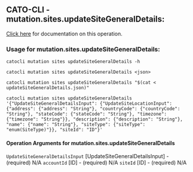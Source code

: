 
## CATO-CLI - mutation.sites.updateSiteGeneralDetails:
[Click here](https://api.catonetworks.com/documentation/#mutation-updateSiteGeneralDetails) for documentation on this operation.

### Usage for mutation.sites.updateSiteGeneralDetails:

`catocli mutation sites updateSiteGeneralDetails -h`

`catocli mutation sites updateSiteGeneralDetails <json>`

`catocli mutation sites updateSiteGeneralDetails "$(cat < updateSiteGeneralDetails.json)"`

`catocli mutation sites updateSiteGeneralDetails '{"UpdateSiteGeneralDetailsInput": {"UpdateSiteLocationInput": {"address": {"address": "String"}, "countryCode": {"countryCode": "String"}, "stateCode": {"stateCode": "String"}, "timezone": {"timezone": "String"}}, "description": {"description": "String"}, "name": {"name": "String"}, "siteType": {"siteType": "enum(SiteType)"}}, "siteId": "ID"}'`

#### Operation Arguments for mutation.sites.updateSiteGeneralDetails ####
`UpdateSiteGeneralDetailsInput` [UpdateSiteGeneralDetailsInput] - (required) N/A 
`accountId` [ID] - (required) N/A 
`siteId` [ID] - (required) N/A 
